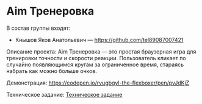 # Aim Тренеровка
В состав группы входят:
* Кнышов Яков Анатольевич — https://github.com/tel89087007421

Описание проекта: Aim Тренеровка — это простая браузерная игра для тренировки точности и скорости реакции. Пользователь кликает по случайно появляющимся кругам за ограниченное время, стараясь набрать как можно больше очков.

Демонстрация: https://codepen.io/rvugbgyl-the-flexboxer/pen/pvJdKjZ

Техническое задание: [Техническое задание](./Техническое%20задание.md)
